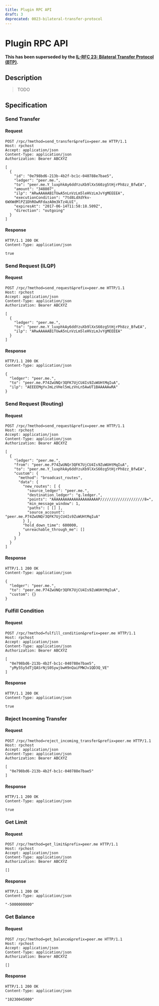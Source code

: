 ```yaml
---
title: Plugin RPC API
draft: 3
deprecated: 0023-bilateral-transfer-protocol
---
```

# Plugin RPC API

**This has been superseded by the [IL-RFC 23: Bilateral Transfer Protocol (BTP)](../0023-bilateral-transfer-protocol/0023-bilateral-transfer-protocol.md).**

## Description

> TODO

## Specification

### Send Transfer

#### Request

```http
POST /rpc/?method=send_transfer&prefix=peer.me HTTP/1.1
Host: rpchost
Accept: application/json
Content-Type: application/json
Authorization: Bearer ABCXYZ

[
  {
    "id": "0e798bd6-213b-4b2f-bc1c-040788e7bae5",
    "ledger": "peer.me.",
    "to": "peer.me.Y_luxphkAy6ddYzuXb9lXxS60zg5tHjrPh8zz_BfwEA",
    "amount": "348807",
    "ilp": "ARwAAAAAB1TUwA5nLnVzLm5leHVzLmJvYgMEEEEA",
    "executionCondition": "7td8LdXdYkv-6WXWdMlPZ1DhROwRFdazA0m3kTz4LUI",
    "expiresAt": "2017-06-14T11:58:18.509Z",
    "direction": "outgoing"
  }
]
```

#### Response

```http
HTTP/1.1 200 OK
Content-Type: application/json

true
```

### Send Request (ILQP)

#### Request

```http
POST /rpc/?method=send_request&prefix=peer.me HTTP/1.1
Host: rpchost
Accept: application/json
Content-Type: application/json
Authorization: Bearer ABCXYZ

[
  {
    "ledger": "peer.me.",
    "to": "peer.me.Y_luxphkAy6ddYzuXb9lXxS60zg5tHjrPh8zz_BfwEA",
    "ilp": "ARwAAAAAB1TUwA5nLnVzLm5leHVzLmJvYgMEEEEA"
  }
]
```

#### Response

```http
HTTP/1.1 200 OK
Content-Type: application/json

{
  "ledger": "peer.me.",
  "to": "peer.me.P74ZwUNQr3QFK7UjCU4Is9ZuWUHtMqIuA",
  "ilp": "AEEEEMgYvJmLzVHel5mLzVnLn5AwUT1BAAAAAwRA"
}
```

### Send Request (Routing)

#### Request

```http
POST /rpc/?method=send_request&prefix=peer.me HTTP/1.1
Host: rpchost
Accept: application/json
Content-Type: application/json
Authorization: Bearer ABCXYZ

[
  {
    "ledger": "peer.me.",
    "from": "peer.me.P74ZwUNQr3QFK7UjCU4Is9ZuWUHtMqIuA",
    "to": "peer.me.Y_luxphkAy6ddYzuXb9lXxS60zg5tHjrPh8zz_BfwEA",
    "custom": {
      "method": "broadcast_routes",
      "data": {
        "new_routes": [ {
          "source_ledger": "peer.me.",
          "destination_ledger": "g.ledger.",
          "points": "AAAAAAAAAAAAAAAAAAAAAP////////////////////8=",
          "min_message_window": 1,
          "paths": [ [] ],
          "source_account": "peer.me.P74ZwUNQr3QFK7UjCU4Is9ZuWUHtMqIuA"
        } ],
        "hold_down_time": 600000,
        "unreachable_through_me": []
      }
    }
  }
]
```

#### Response

```http
HTTP/1.1 200 OK
Content-Type: application/json

{
  "ledger": "peer.me.",
  "to": "peer.me.P74ZwUNQr3QFK7UjCU4Is9ZuWUHtMqIuA",
  "custom": {}
}
```

### Fulfill Condition

#### Request

```http
POST /rpc/?method=fulfill_condition&prefix=peer.me HTTP/1.1
Host: rpchost
Accept: application/json
Content-Type: application/json
Authorization: Bearer ABCXYZ

[
  "0e798bd6-213b-4b2f-bc1c-040788e7bae5",
  "yMy5Sy5dTjQASrNjS0SywjbwH9nQaiFMWJv1QD3Q_VE"
]
```

#### Response

```http
HTTP/1.1 200 OK
Content-Type: application/json

true
```

### Reject Incoming Transfer

#### Request

```http
POST /rpc/?method=reject_incoming_transfer&prefix=peer.me HTTP/1.1
Host: rpchost
Accept: application/json
Content-Type: application/json
Authorization: Bearer ABCXYZ

[
  "0e798bd6-213b-4b2f-bc1c-040788e7bae5"
]
```

#### Response

```http
HTTP/1.1 200 OK
Content-Type: application/json

true
```

### Get Limit

#### Request

```http
POST /rpc/?method=get_limit&prefix=peer.me HTTP/1.1
Host: rpchost
Accept: application/json
Content-Type: application/json
Authorization: Bearer ABCXYZ

[]
```

#### Response

```http
HTTP/1.1 200 OK
Content-Type: application/json

"-5000000000"
```

### Get Balance

#### Request

```http
POST /rpc/?method=get_balance&prefix=peer.me HTTP/1.1
Host: rpchost
Accept: application/json
Content-Type: application/json
Authorization: Bearer ABCXYZ

[]
```

#### Response

```http
HTTP/1.1 200 OK
Content-Type: application/json

"10230045000"
```
